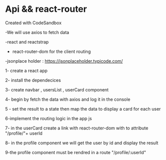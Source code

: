 # Api && react-router 

Created with CodeSandbox


-We will use  axios to fetch data 


-react and reactstrap 


- react-router-dom for the client routing 


-jsonplace holder  : https://jsonplaceholder.typicode.com/


1- create a react app 

2- install the dependecices 

3- create navbar , usersList , userCard component 

4- begin by fetch the data with axios and log it in the console 

5 - set the result to a state then map the data to display a card for each user 

6-implement the routing logic in the app js 

7- in the userCard create a link with react-router-dom with to attribute "/profile/"+ userId 

8- in the profile component we will get the user by id and display the result 

9-the profile component must be rendred in a route "/profile/:userId" 
